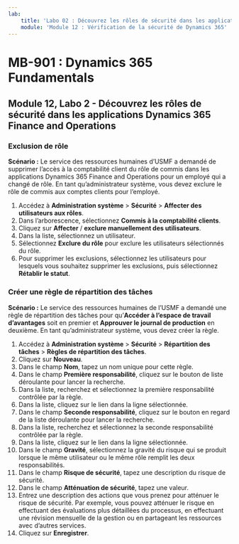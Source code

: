 ```yaml
---
lab:
    title: 'Labo 02 : Découvrez les rôles de sécurité dans les applications Dynamics 365 Finance and Operations'
    module: 'Module 12 : Vérification de la sécurité de Dynamics 365'
---
```


# MB-901 : Dynamics 365 Fundamentals
## Module 12, Labo 2 - Découvrez les rôles de sécurité dans les applications Dynamics 365 Finance and Operations

### Exclusion de rôle

**Scénario :** Le service des ressources humaines d’USMF a demandé de supprimer l’accès à la comptabilité client du rôle de commis dans les applications Dynamics 365 Finance and Operations pour un employé qui a changé de rôle. En tant qu’administrateur système, vous devez exclure le rôle de commis aux comptes clients pour l’employé.

1. Accédez à **Administration système** > **Sécurité** > **Affecter des utilisateurs aux rôles**.
1. Dans l’arborescence, sélectionnez **Commis à la comptabilité clients**.
1. Cliquez sur **Affecter** / **exclure manuellement des utilisateurs**.
1. Dans la liste, sélectionnez un utilisateur.
1. Sélectionnez **Exclure du rôle** pour exclure les utilisateurs sélectionnés du rôle.
1. Pour supprimer les exclusions, sélectionnez les utilisateurs pour lesquels vous souhaitez supprimer les exclusions, puis sélectionnez **Rétablir le statut**. 

### Créer une règle de répartition des tâches

**Scénario :** Le service des ressources humaines de l’USMF a demandé une règle de répartition des tâches pour qu’**Accéder à l’espace de travail d’avantages** soit en premier et **Approuver le journal de production** en deuxième. En tant qu’administrateur système, vous devez créer la règle.

1. Accédez à **Administration système** > **Sécurité** > **Répartition des tâches** > **Règles de répartition des tâches**.
1. Cliquez sur **Nouveau**.
1. Dans le champ **Nom**, tapez un nom unique pour cette règle.
1. Dans le champ **Première responsabilité**, cliquez sur le bouton de liste déroulante pour lancer la recherche.
1. Dans la liste, recherchez et sélectionnez la première responsabilité contrôlée par la règle.
1. Dans la liste, cliquez sur le lien dans la ligne sélectionnée.
1. Dans le champ **Seconde responsabilité**, cliquez sur le bouton en regard de la liste déroulante pour lancer la recherche.
1. Dans la liste, recherchez et sélectionnez la seconde responsabilité contrôlée par la règle.
1. Dans la liste, cliquez sur le lien dans la ligne sélectionnée.
1. Dans le champ **Gravité**, sélectionnez la gravité du risque qui se produit lorsque le même utilisateur ou le même rôle remplit les deux responsabilités.
1. Dans le champ **Risque de sécurité**, tapez une description du risque de sécurité.
1. Dans le champ **Atténuation de sécurité**, tapez une valeur.
1. Entrez une description des actions que vous prenez pour atténuer le risque de sécurité. 
Par exemple, vous pouvez atténuer le risque en effectuant des évaluations plus détaillées du processus, en effectuant une révision mensuelle de la gestion ou en partageant les ressources avec d’autres services.
1. Cliquez sur **Enregistrer**.
